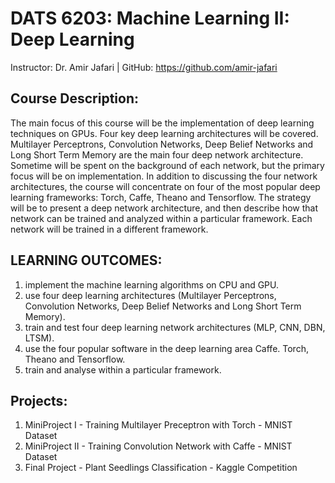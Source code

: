 # DATS 6203: Machine Learning II: Deep Learning

Instructor: Dr. Amir Jafari | GitHub: https://github.com/amir-jafari

## Course Description:
The main focus of this course will be the implementation of deep learning techniques on GPUs. Four key deep learning architectures will be covered. Multilayer Perceptrons, Convolution Networks, Deep Belief Networks and Long Short Term Memory are the main four deep network architecture. Sometime will be spent on the background of each network, but the primary focus will be on implementation. In addition to discussing the four network architectures, the course will concentrate on four of the most popular deep learning frameworks: Torch, Caffe, Theano and Tensorflow. The strategy will be to present a deep network architecture, and then describe how that network can be trained and analyzed within a particular framework. Each network will be trained in a different framework.

## LEARNING OUTCOMES:

1. implement the machine learning algorithms on CPU and GPU.
2. use four deep learning architectures (Multilayer Perceptrons, Convolution Networks, Deep Belief Networks and Long Short Term Memory).
3. train and test four deep learning network architectures (MLP, CNN, DBN, LTSM).
4. use the four popular software in the deep learning area Caffe. Torch, Theano and Tensorflow.
5. train and analyse within a particular framework.

## Projects:
1. MiniProject I - Training Multilayer Preceptron with Torch - MNIST Dataset
2. MiniProject II - Training Convolution Network with Caffe - MNIST Dataset
3. Final Project - Plant Seedlings Classification - Kaggle Competition
